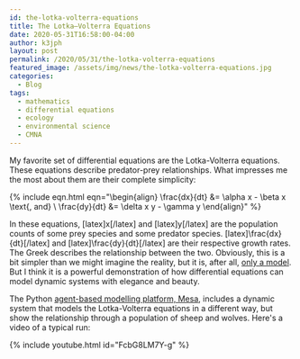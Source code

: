 ```yaml
---
id: the-lotka-volterra-equations
title: The Lotka–Volterra Equations
date: 2020-05-31T16:58:00-04:00
author: k3jph
layout: post
permalink: /2020/05/31/the-lotka-volterra-equations
featured_image: /assets/img/news/the-lotka-volterra-equations.jpg
categories:
  - Blog
tags:
  - mathematics
  - differential equations
  - ecology
  - environmental science
  - CMNA
---
```


My favorite set of differential equations are the Lotka-Volterra
equations.  These equations describe predator-prey relationships.
What impresses me the most about them are their complete simplicity:

{% include eqn.html 
 eqn="\begin{align}
  \frac{dx}{dt} &= \alpha x - \beta x \text{, and} \\
  \frac{dy}{dt} &= \delta x y - \gamma y
  \end{align}"
 %}

In these equations, [latex]x[/latex] and [latex]y[/latex] are the
population counts of some prey species and some predator species.
[latex]\frac{dx}{dt}[/latex] and [latex]\frac{dy}{dt}[/latex] are
their respective growth rates.  The Greek describes the relationship
between the two.  Obviously, this is a bit simpler than we might
imagine the reality, but it is, after all, [only a
model](/2017/06/15/model-thinking-when-all-models-are-wrong).  But
I think it is a powerful demonstration of how differential equations
can model dynamic systems with elegance and beauty.

The Python [agent-based modelling platform,
Mesa](https://mesa.readthedocs.io/en/master/), includes a dynamic
system that models the Lotka-Volterra equations in a different way,
but show the relationship through a population of sheep and wolves.
Here's a video of a typical run:

{% include youtube.html id="FcbG8LM7Y-g" %}
